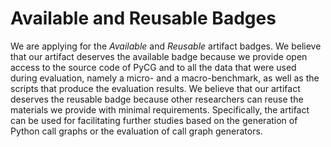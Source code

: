 # Available and Reusable Badges

We are applying for the *Available* and *Reusable* artifact badges.
We believe that our artifact deserves the available badge because
we provide open access to the source code of PyCG and to all the data
that were used during evaluation, namely a micro- and a macro-benchmark,
as well as the scripts that produce the evaluation results.
We believe that our artifact deserves the reusable badge because other
researchers can reuse the materials we provide with minimal requirements.
Specifically, the artifact can be used for facilitating further studies
based on the generation of Python call graphs or the evaluation of
call graph generators.
